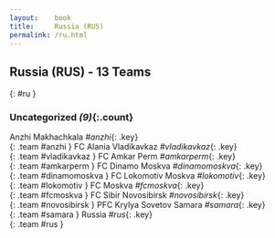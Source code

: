 ```yaml
---
layout:    book
title:     Russia (RUS)
permalink: /ru.html
---
```


## Russia (RUS) - 13 Teams
{: #ru }





### Uncategorized _(9)_{:.count}

Anzhi Makhachkala _#anzhi_{: .key} <br>
{: .team #anzhi }
FC Alania Vladikavkaz _#vladikavkaz_{: .key} <br>
{: .team #vladikavkaz }
FC Amkar Perm _#amkarperm_{: .key} <br>
{: .team #amkarperm }
FC Dinamo Moskva _#dinamomoskva_{: .key} <br>
{: .team #dinamomoskva }
FC Lokomotiv Moskva _#lokomotiv_{: .key} <br>
{: .team #lokomotiv }
FC Moskva _#fcmoskva_{: .key} <br>
{: .team #fcmoskva }
FC Sibir Novosibirsk _#novosibirsk_{: .key} <br>
{: .team #novosibirsk }
PFC Krylya Sovetov Samara _#samara_{: .key} <br>
{: .team #samara }
Russia _#rus_{: .key} <br>
{: .team #rus }


 
